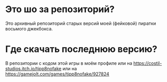 # Это шо за репозиторий?
Это архивный репозиторий старых версий моей (фейковой) пиратки восьмого джекбокса.
# Где скачать последнюю версию?
В репозитории с кодом этой игры в моём профиле или на https://costil-studios.itch.io/tjpp8nofake или на https://gamejolt.com/games/tjpp8nofake/927824

